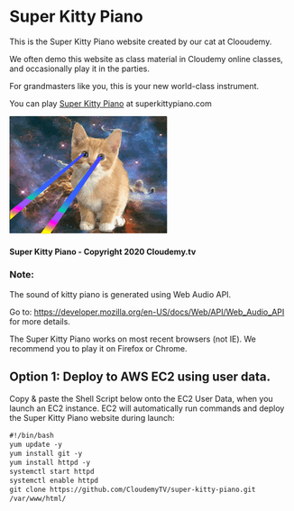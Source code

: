 # Super Kitty Piano

This is the Super Kitty Piano website created by our cat at Clooudemy. 

We often demo this website as class material in Cloudemy online classes, and occasionally play it in the parties.

For grandmasters like you, this is your new world-class instrument. 

You can play [Super Kitty Piano](http://superkittypiano.com)  at superkittypiano.com


![Super Kitty](/images/super-kitty.gif)


#### Super Kitty Piano - Copyright 2020 Cloudemy.tv



### Note:

The sound of kitty piano is generated using Web Audio API.

Go to: https://developer.mozilla.org/en-US/docs/Web/API/Web_Audio_API for more details.

The Super Kitty Piano works on most recent browsers (not IE). We recommend you to play it on Firefox or Chrome.



## Option 1: Deploy to AWS EC2 using user data.

Copy & paste the Shell Script below onto the EC2 User Data, when you launch an EC2 instance. EC2 will automatically run commands and deploy the Super Kitty Piano website during launch:

    #!/bin/bash
    yum update -y
    yum install git -y
    yum install httpd -y
    systemctl start httpd
    systemctl enable httpd
    git clone https://github.com/CloudemyTV/super-kitty-piano.git /var/www/html/
    
